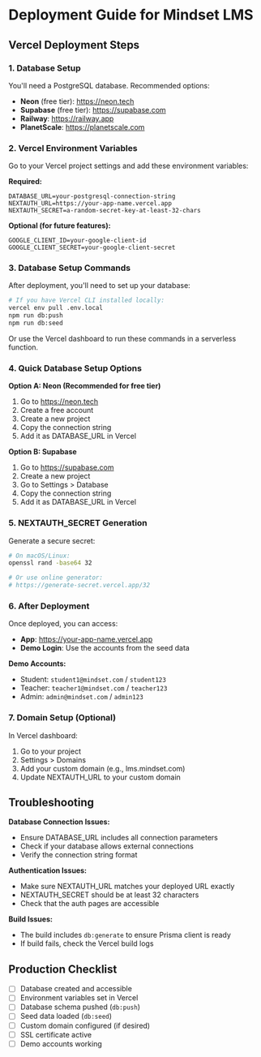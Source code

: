 # Deployment Guide for Mindset LMS

## Vercel Deployment Steps

### 1. Database Setup
You'll need a PostgreSQL database. Recommended options:
- **Neon** (free tier): https://neon.tech
- **Supabase** (free tier): https://supabase.com
- **Railway**: https://railway.app
- **PlanetScale**: https://planetscale.com

### 2. Vercel Environment Variables

Go to your Vercel project settings and add these environment variables:

**Required:**
```
DATABASE_URL=your-postgresql-connection-string
NEXTAUTH_URL=https://your-app-name.vercel.app
NEXTAUTH_SECRET=a-random-secret-key-at-least-32-chars
```

**Optional (for future features):**
```
GOOGLE_CLIENT_ID=your-google-client-id
GOOGLE_CLIENT_SECRET=your-google-client-secret
```

### 3. Database Setup Commands

After deployment, you'll need to set up your database:

```bash
# If you have Vercel CLI installed locally:
vercel env pull .env.local
npm run db:push
npm run db:seed
```

Or use the Vercel dashboard to run these commands in a serverless function.

### 4. Quick Database Setup Options

**Option A: Neon (Recommended for free tier)**
1. Go to https://neon.tech
2. Create a free account
3. Create a new project
4. Copy the connection string
5. Add it as DATABASE_URL in Vercel

**Option B: Supabase**
1. Go to https://supabase.com
2. Create a new project
3. Go to Settings > Database
4. Copy the connection string
5. Add it as DATABASE_URL in Vercel

### 5. NEXTAUTH_SECRET Generation

Generate a secure secret:
```bash
# On macOS/Linux:
openssl rand -base64 32

# Or use online generator:
# https://generate-secret.vercel.app/32
```

### 6. After Deployment

Once deployed, you can access:
- **App**: https://your-app-name.vercel.app
- **Demo Login**: Use the accounts from the seed data

**Demo Accounts:**
- Student: `student1@mindset.com` / `student123`
- Teacher: `teacher1@mindset.com` / `teacher123`
- Admin: `admin@mindset.com` / `admin123`

### 7. Domain Setup (Optional)

In Vercel dashboard:
1. Go to your project
2. Settings > Domains
3. Add your custom domain (e.g., lms.mindset.com)
4. Update NEXTAUTH_URL to your custom domain

## Troubleshooting

**Database Connection Issues:**
- Ensure DATABASE_URL includes all connection parameters
- Check if your database allows external connections
- Verify the connection string format

**Authentication Issues:**
- Make sure NEXTAUTH_URL matches your deployed URL exactly
- NEXTAUTH_SECRET should be at least 32 characters
- Check that the auth pages are accessible

**Build Issues:**
- The build includes `db:generate` to ensure Prisma client is ready
- If build fails, check the Vercel build logs

## Production Checklist

- [ ] Database created and accessible
- [ ] Environment variables set in Vercel
- [ ] Database schema pushed (`db:push`)
- [ ] Seed data loaded (`db:seed`)  
- [ ] Custom domain configured (if desired)
- [ ] SSL certificate active
- [ ] Demo accounts working
